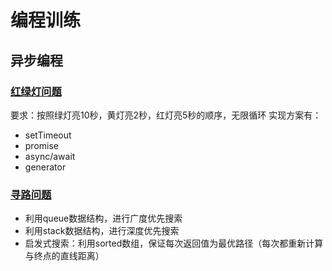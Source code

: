 # 编程训练

## 异步编程

### [红绿灯问题](traffic-light.html)

要求：按照绿灯亮10秒，黄灯亮2秒，红灯亮5秒的顺序，无限循环
实现方案有：

- setTimeout
- promise
- async/await
- generator

### [寻路问题](path-finder.html)

- 利用queue数据结构，进行广度优先搜索
- 利用stack数据结构，进行深度优先搜索
- 启发式搜索：利用sorted数组，保证每次返回值为最优路径（每次都重新计算与终点的直线距离）
